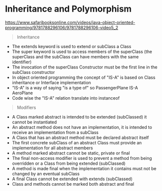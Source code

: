 # Inheritance and Polymorphism

https://www.safaribooksonline.com/videos/java-object-oriented-programming/9781788296106/9781788296106-video5_2

> Inheritance

- The extends keyword is used to extend or subClass a Class
- The super keyword is used to access members of the superClass (the superClass and the subClass can have members with the same identifier)
- The invocation of the superClass Constructor must be the first line in the subClass constructor
- In object oriented programming the concept of "IS-A" is based on Class inheritance or Interface implementation
- "IS-A" is a way of saying "is a type of" so PassengerPlane IS-A AeroPlane
- Code wise the "IS-A" relation translate into instanceof

> Modifiers

- A Class marked abstract is intended to be extended (subClassed) it cannot be instantiated
- An abstract method does not have an implementation, it is intended to receive an implementation from a subClass
- A Class that has an abstract method must be declared abstract itself
- The first concrete subClass of an abstract Class must provide an implementation for all abstract members
- A method marked abstract cannot be static, private or final
- The final non-access modifier is used to prevent a method from being overridden or a Class from being extended (subClassed)
- A method is made final when the implementation it contains must not be changed by an eventual subClass
- A final Class cannot be extended with extends (subClassed)
- Class and methods cannot be marked both abstract and final
